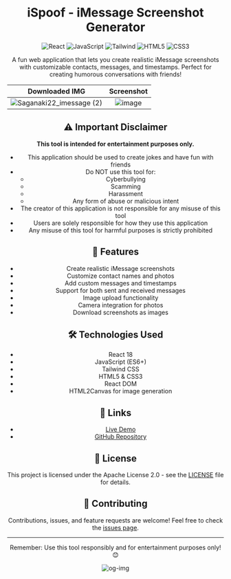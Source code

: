 <div align="center">
  
# iSpoof - iMessage Screenshot Generator

<img src="https://img.shields.io/badge/React-18-61DAFB" alt="React" />
<img src="https://img.shields.io/badge/JavaScript-ES6-F7DF1E" alt="JavaScript" />
<img src="https://img.shields.io/badge/Tailwind-3-38B2AC" alt="Tailwind" />
<img src="https://img.shields.io/badge/HTML5-E34F26" alt="HTML5" />
<img src="https://img.shields.io/badge/CSS3-1572B6" alt="CSS3" />

A fun web application that lets you create realistic iMessage screenshots with customizable contacts, messages, and timestamps. Perfect for creating humorous conversations with friends!

<div align="center">

| Downloaded IMG | Screenshot |
|:---:|:---:|
| ![Saganaki22_imessage (2)](https://github.com/user-attachments/assets/043c3422-e0e4-46b8-b89a-189498eea70d) | ![image](https://github.com/user-attachments/assets/e54dc67d-a844-404c-917f-7e0cdf8921ee) |

</div>

## ⚠️ Important Disclaimer

**This tool is intended for entertainment purposes only.** 

- This application should be used to create jokes and have fun with friends
- Do NOT use this tool for:
  - Cyberbullying
  - Scamming
  - Harassment
  - Any form of abuse or malicious intent
- The creator of this application is not responsible for any misuse of this tool
- Users are solely responsible for how they use this application
- Any misuse of this tool for harmful purposes is strictly prohibited

## 🚀 Features

- Create realistic iMessage screenshots
- Customize contact names and photos
- Add custom messages and timestamps
- Support for both sent and received messages
- Image upload functionality
- Camera integration for photos
- Download screenshots as images

## 🛠️ Technologies Used

- React 18
- JavaScript (ES6+)
- Tailwind CSS
- HTML5 & CSS3
- React DOM
- HTML2Canvas for image generation

## 🔗 Links

- [Live Demo](https://saganaki22.github.io/iSpoof/)
- [GitHub Repository](https://github.com/Saganaki22/iSpoof)

## 📝 License

This project is licensed under the Apache License 2.0 - see the [LICENSE](LICENSE) file for details.

## 🤝 Contributing

Contributions, issues, and feature requests are welcome! Feel free to check the [issues page](https://github.com/Saganaki22/iSpoof/issues).

---

Remember: Use this tool responsibly and for entertainment purposes only! 😊 

![og-img](https://github.com/user-attachments/assets/98082692-9841-44f6-bcda-d849cf6ba1f1)

